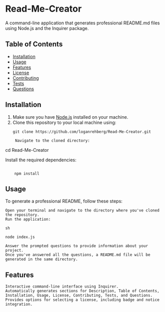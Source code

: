 # Read-Me-Creator

A command-line application that generates professional README.md files using Node.js and the Inquirer package.

## Table of Contents
- [Installation](#installation)
- [Usage](#usage)
- [Features](#features)
- [License](#license)
- [Contributing](#contributing)
- [Tests](#tests)
- [Questions](#questions)

## Installation
1. Make sure you have [Node.js](https://nodejs.org/) installed on your machine.
2. Clone this repository to your local machine using:
   ```
   git clone https://github.com/loganrehberg/Read-Me-Creator.git

    Navigate to the cloned directory:

    ```

cd Read-Me-Creator

Install the required dependencies:

```

    npm install
```

## Usage

To generate a professional README, follow these steps:

    Open your terminal and navigate to the directory where you've cloned the repository.
    Run the application:

    sh

    node index.js

    Answer the prompted questions to provide information about your project.
    Once you've answered all the questions, a README.md file will be generated in the same directory.

## Features

    Interactive command-line interface using Inquirer.
    Automatically generates sections for Description, Table of Contents, Installation, Usage, License, Contributing, Tests, and Questions.
    Provides options for selecting a license, including badge and notice integration.
